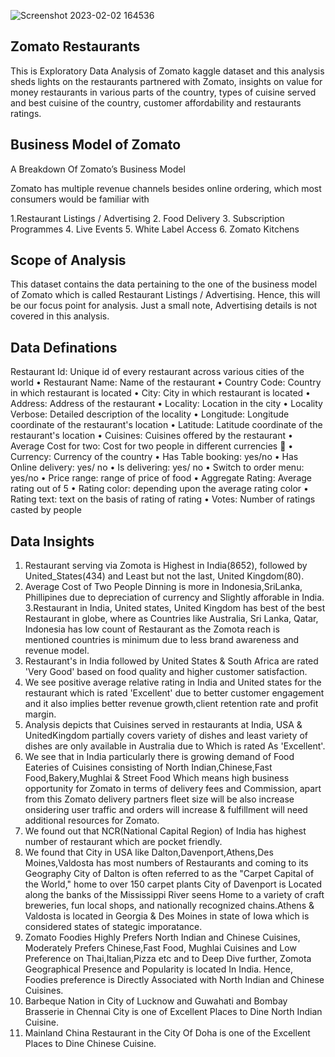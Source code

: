 ![Screenshot 2023-02-02 164536](https://user-images.githubusercontent.com/36980518/216315340-9c95e6c5-4f17-4e23-ac42-89c1064da006.png)



## Zomato Restaurants

 This is Exploratory Data Analysis of Zomato kaggle dataset and this analysis sheds lights on the restaurants partnered with Zomato, insights on value for money restaurants in various parts of the country, types of cuisine served and  best cuisine of the country, customer affordability and restaurants ratings. 

## Business Model of Zomato

A Breakdown Of Zomato’s Business Model

Zomato has multiple revenue channels besides online ordering, which most consumers would be familiar with

 1.Restaurant Listings / Advertising 
 2. Food Delivery
 3. Subscription Programmes
 4. Live Events
 5. White Label Access
 6. Zomato Kitchens


## Scope of Analysis

This dataset contains the data pertaining to the one of the business model of Zomato which is called Restaurant Listings / Advertising. Hence, this will be our focus point for analysis.
Just a small note, Advertising details is not covered in this analysis. 

## Data Definations

Restaurant Id: Unique id of every restaurant across various cities of the world
 • Restaurant Name: Name of the restaurant
 • Country Code: Country in which restaurant is located
 • City: City in which restaurant is located
 • Address: Address of the restaurant
 • Locality: Location in the city
 • Locality Verbose: Detailed description of the locality
 • Longitude: Longitude coordinate of the restaurant's location
 • Latitude: Latitude coordinate of the restaurant's location
 • Cuisines: Cuisines offered by the restaurant
 • Average Cost for two: Cost for two people in different    currencies 👫
 • Currency: Currency of the country
 • Has Table booking: yes/no
 • Has Online delivery: yes/ no
 • Is delivering: yes/ no
 • Switch to order menu: yes/no
 • Price range: range of price of food
 • Aggregate Rating: Average rating out of 5
 • Rating color: depending upon the average rating color
 • Rating text: text on the basis of rating of rating
 • Votes: Number of ratings casted by people

## Data Insights

1. Restaurant serving via Zomota is Highest in India(8652), followed by United_States(434) and Least but not the last, United Kingdom(80).
2. Average Cost of Two People Dinning is more in Indonesia,SriLanka, Phillipines due to depreciation of currency and Slightly afforable in India.
3.Restaurant in India, United states, United Kingdom has best of the best Restaurant in globe, where as Countries like Australia, Sri Lanka, Qatar, Indonesia 
 has low count of Restaurant as the Zomota reach is mentioned countries is minimum due to less brand awareness and revenue model.
4. Restaurant's in India followed by United States & South Africa are rated 'Very Good' based on food quality and higher customer satisfaction.
5. We see positive average relative rating in India and United states for the restaurant which is rated 'Excellent' due to better customer engagement and it also implies better revenue growth,client retention rate and profit margin.
6. Analysis depicts that Cuisines served in restaurants at India, USA & UnitedKingdom partially covers variety of dishes and least variety of dishes are only available in Australia due to Which is rated As 'Excellent'.
7. We see that in India particularly there is growing demand of Food Eateries of Cuisines consisting of North Indian,Chinese,Fast Food,Bakery,Mughlai & Street Food Which means high business opportunity for Zomato in terms of delivery fees and Commission, apart from this Zomato delivery partners fleet size will be also increase onsidering user traffic and orders will increase & fulfillment will need additional resources for Zomato.
8. We found out that NCR(National Capital Region) of India has highest number of restaurant which are pocket friendly.
9. We found that City in USA like Dalton,Davenport,Athens,Des Moines,Valdosta has most numbers of Restaurants and coming to its Geography City of Dalton is often referred to as the "Carpet Capital of the World," home to over 150 carpet plants City of Davenport is Located along the banks of the Mississippi River seens Home to a variety of craft breweries, fun local shops, and nationally recognized chains.Athens & Valdosta is located in Georgia & Des Moines in state of Iowa which is considered states of stategic imporatance.
10. Zomato Foodies Highly Prefers North Indian and Chinese Cuisines, Moderately Prefers Chinese,Fast Food, Mughlai Cuisines and Low Preference on Thai,Italian,Pizza etc and to Deep Dive further, Zomota Geographical Presence and Popularity is located In India. Hence, Foodies preference is Directly Associated with North Indian and Chinese Cuisines.
11. Barbeque Nation in City of Lucknow and Guwahati and Bombay Brasserie in Chennai City is one of Excellent Places to Dine North Indian Cuisine.
12. Mainland China Restaurant in the City Of Doha is one of the Excellent Places to Dine Chinese Cuisine.













                                     



